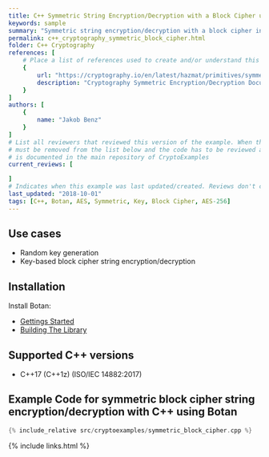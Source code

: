 ```yaml
---
title: C++ Symmetric String Encryption/Decryption with a Block Cipher using Botan
keywords: sample
summary: "Symmetric string encryption/decryption with a block cipher in C++ using Botan"
permalink: c++_cryptography_symmetric_block_cipher.html
folder: C++ Cryptography
references: [
    # Place a list of references used to create and/or understand this example.
    {
        url: "https://cryptography.io/en/latest/hazmat/primitives/symmetric-encryption/?highlight=AES",
        description: "Cryptography Symmetric Encryption/Decryption Documentation"
    }
]
authors: [
    {
        name: "Jakob Benz"
    }
]
# List all reviewers that reviewed this version of the example. When the example is updated all old reviews
# must be removed from the list below and the code has to be reviewed again. The complete review process
# is documented in the main repository of CryptoExamples
current_reviews: [

]
# Indicates when this example was last updated/created. Reviews don't change this.
last_updated: "2018-10-01"
tags: [C++, Botan, AES, Symmetric, Key, Block Cipher, AES-256]
---
```


## Use cases

- Random key generation
- Key-based block cipher string encryption/decryption

## Installation

Install Botan:

- [Gettings Started](https://botan.randombit.net/manual/index.html)
- [Building The Library](https://botan.randombit.net/manual/building.html)

## Supported C++ versions

- C++17 (C++1z) (ISO/IEC 14882:2017)

## Example Code for symmetric block cipher string encryption/decryption with C++ using Botan

```c++
{% include_relative src/cryptoexamples/symmetric_block_cipher.cpp %}
```

{% include links.html %}
